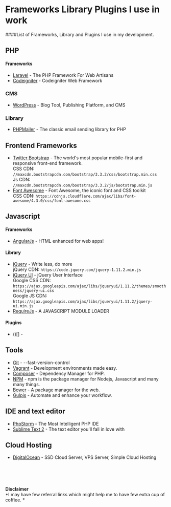 # Frameworks Library Plugins I use in work
####List of Frameworks, Library and Plugins I use in my development.


## PHP
#### Frameworks
- [Laravel](http://www.laravel.com) - The PHP Framework For Web Artisans
- [Codeigniter](http://www.codeigniter.com) - Codeigniter Web Framework

### CMS
- [WordPress](https://wordpress.org) - Blog Tool, Publishing Platform, and CMS

### Library
- [PHPMailer](https://github.com/PHPMailer/PHPMailer) - The classic email sending library for PHP


## Frontend Frameworks
- [Twitter Bootstrap](http://getbootstrap.com) - The world's most popular mobile-first and responsive front-end framework.<br/>
CSS CDN: `//maxcdn.bootstrapcdn.com/bootstrap/3.3.2/css/bootstrap.min.css`<br/>
Js CDN: `//maxcdn.bootstrapcdn.com/bootstrap/3.3.2/js/bootstrap.min.js`
- [Font Awesome](http://fortawesome.github.io/Font-Awesome/) - Font Awesome, the iconic font and CSS toolkit<br/>
CSS CDN: `https://cdnjs.cloudflare.com/ajax/libs/font-awesome/4.3.0/css/font-awesome.css`

## Javascript
#### Frameworks
* [AngularJs](http://angularjs.org) - HTML enhanced for web apps!<br/>

#### Library
* [jQuery](http://jquery.com) - Write less, do more<br/>
jQuery CDN: `https://code.jquery.com/jquery-1.11.2.min.js`<br/>
* [jQuery UI](http://jqueryui.com) - jQuery User Interface<br/>
Google CSS CDN:  `https://ajax.googleapis.com/ajax/libs/jqueryui/1.11.2/themes/smoothness/jquery-ui.css`<br/>
Google JS CDN: `https://ajax.googleapis.com/ajax/libs/jqueryui/1.11.2/jquery-ui.min.js`<br/>
* [RequireJs](http://requirejs.org) - A JAVASCRIPT MODULE LOADER

#### Plugins
- ()[] - 

## Tools
- [Git](http://git-scm.com) - --fast-version-control
- [Vagrant](https://www.vagrantup.com) - Development environments made easy.
- [Composer](https://getcomposer.org) - Dependency Manager for PHP.
- [NPM](https://www.npmjs.com) - npm is the package manager for Nodejs, Javascript and many many things.
- [Bower](http://bower.io) - A package manager for the web.
- [Gulpjs](http://gulpjs.com) - Automate and enhance your workflow.

## IDE and text editor
- [PhpStorm](https://www.jetbrains.com/phpstorm/) - The Most Intelligent PHP IDE
- [Sublime Text 2](http://www.sublimetext.com) - The text editor you'll fall in love with

## Cloud Hosting
- [DigitalOcean](https://www.digitalocean.com/?refcode=222128d61c99) - SSD Cloud Server, VPS Server, Simple Cloud Hosting



<br/><br/><br/><br/>
**Disclaimer**<br/>
*I may have few referral links which might help me to have few extra cup of coffiee. *